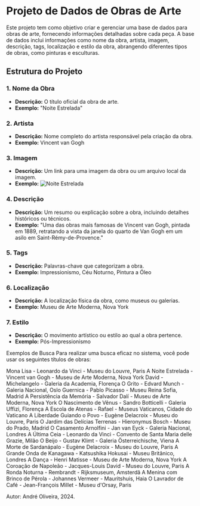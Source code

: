 # Projeto de Dados de Obras de Arte

Este projeto tem como objetivo criar e gerenciar uma base de dados para obras de arte, fornecendo informações detalhadas sobre cada peça. A base de dados inclui informações como nome da obra, artista, imagem, descrição, tags, localização e estilo da obra, abrangendo diferentes tipos de obras, como pinturas e esculturas.

## Estrutura do Projeto

### 1. **Nome da Obra**
- **Descrição:** O título oficial da obra de arte.
- **Exemplo:** "Noite Estrelada"

### 2. **Artista**
- **Descrição:** Nome completo do artista responsável pela criação da obra.
- **Exemplo:** Vincent van Gogh

### 3. **Imagem**
- **Descrição:** Um link para uma imagem da obra ou um arquivo local da imagem.
- **Exemplo:** ![Noite Estrelada](link_para_imagem.jpg)

### 4. **Descrição**
- **Descrição:** Um resumo ou explicação sobre a obra, incluindo detalhes históricos ou técnicos.
- **Exemplo:** "Uma das obras mais famosas de Vincent van Gogh, pintada em 1889, retratando a vista da janela do quarto de Van Gogh em um asilo em Saint-Rémy-de-Provence."

### 5. **Tags**
- **Descrição:** Palavras-chave que categorizam a obra.
- **Exemplo:** Impressionismo, Céu Noturno, Pintura a Óleo

### 6. **Localização**
- **Descrição:** A localização física da obra, como museus ou galerias.
- **Exemplo:** Museu de Arte Moderna, Nova York

### 7. **Estilo**
- **Descrição:** O movimento artístico ou estilo ao qual a obra pertence.
- **Exemplo:** Pós-Impressionismo


Exemplos de Busca
Para realizar uma busca eficaz no sistema, você pode usar os seguintes títulos de obras:

Mona Lisa - Leonardo da Vinci - Museu do Louvre, Paris
A Noite Estrelada - Vincent van Gogh - Museu de Arte Moderna, Nova York
David - Michelangelo - Galeria da Academia, Florença
O Grito - Edvard Munch - Galeria Nacional, Oslo
Guernica - Pablo Picasso - Museu Reina Sofia, Madrid
A Persistência da Memória - Salvador Dalí - Museu de Arte Moderna, Nova York
O Nascimento de Vênus - Sandro Botticelli - Galeria Uffizi, Florença
A Escola de Atenas - Rafael - Museus Vaticanos, Cidade do Vaticano
A Liberdade Guiando o Povo - Eugène Delacroix - Museu do Louvre, Paris
O Jardim das Delícias Terrenas - Hieronymus Bosch - Museu do Prado, Madrid
O Casamento Arnolfini - Jan van Eyck - Galeria Nacional, Londres
A Última Ceia - Leonardo da Vinci - Convento de Santa Maria delle Grazie, Milão
O Beijo - Gustav Klimt - Galeria Österreichische, Viena
A Morte de Sardanápalo - Eugène Delacroix - Museu do Louvre, Paris
A Grande Onda de Kanagawa - Katsushika Hokusai - Museu Britânico, Londres
A Dança - Henri Matisse - Museu de Arte Moderna, Nova York
A Coroação de Napoleão - Jacques-Louis David - Museu do Louvre, Paris
A Ronda Noturna - Rembrandt - Rijksmuseum, Amsterdã
A Menina com Brinco de Pérola - Johannes Vermeer - Mauritshuis, Haia
O Lavrador de Café - Jean-François Millet - Museu d'Orsay, Paris

Autor: André Oliveira, 2024.

